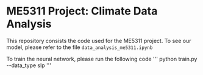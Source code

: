 # ME5311 Project: Climate Data Analysis #

This repository consists the code used for the ME5311 project. To see our model, please refer to the file ``` data_analysis_me5311.ipynb ```

To train the neural network, please run the following code
'''
python train.py --data_type slp
'''
